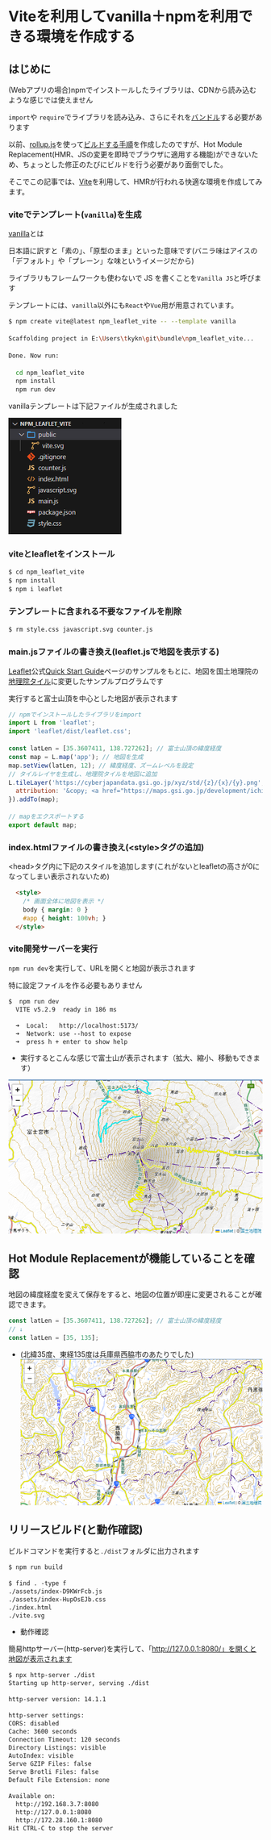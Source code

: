 # Viteを利用してvanilla＋npmを利用できる環境を作成する

## はじめに

(Webアプリの場合)npmでインストールしたライブラリは、CDNから読み込むような感じでは使えません

`import`や `require`でライブラリを読み込み、さらにそれを[バンドル](https://qiita.com/kome1996/items/1731e53cfefed79eafcc)する必要があります

以前、[rollup.js](https://rollupjs.org/)を使って[ビルドする手順](https://qiita.com/murasuke/items/0ccc088b3a4dde8bf385)を作成したのですが、Hot Module Replacement(HMR、JSの変更を即時でブラウザに適用する機能)ができないため、ちょっとした修正のたびにビルドを行う必要があり面倒でした。

そこでこの記事では、[Vite](https://ja.vitejs.dev/)を利用して、HMRが行われる快適な環境を作成してみます。

### viteでテンプレート(`vanilla`)を生成

[vanilla](https://ja.wikipedia.org/wiki/%E3%83%90%E3%83%8B%E3%83%A9_(%E3%82%BD%E3%83%95%E3%83%88%E3%82%A6%E3%82%A7%E3%82%A2))とは

日本語に訳すと「素の」、「原型のまま」といった意味です(バニラ味はアイスの「デフォルト」や「プレーン」な味というイメージだから)

ライブラリもフレームワークも使わないで JS を書くことを`Vanilla JS`と呼びます

テンプレートには、`vanilla`以外にも`React`や`Vue`用が用意されています。

```bash
$ npm create vite@latest npm_leaflet_vite -- --template vanilla

Scaffolding project in E:\Users\tkykn\git\bundle\npm_leaflet_vite...

Done. Now run:

  cd npm_leaflet_vite
  npm install
  npm run dev
```
vanillaテンプレートは下記ファイルが生成されました

![img20](./img/img20.png)

### viteとleafletをインストール
```bash
$ cd npm_leaflet_vite
$ npm install
$ npm i leaflet
```

### テンプレートに含まれる不要なファイルを削除

```bash
$ rm style.css javascript.svg counter.js
```

### main.jsファイルの書き換え(leaflet.jsで地図を表示する)

[Leaflet](https://leafletjs.com/)公式[Quick Start Guide](https://leafletjs.com/examples/quick-start/#:~:text=example%20stand%2Dalone.-,Preparing%20your%20page,-Before%20writing%20any)ページのサンプルをもとに、地図を国土地理院の[地理院タイル](https://maps.gsi.go.jp/development/ichiran.html)に変更したサンプルプログラムです

実行すると富士山頂を中心とした地図が表示されます


```javascript:main.js
// npmでインストールしたライブラリをimport
import L from 'leaflet';
import 'leaflet/dist/leaflet.css';

const latLen = [35.3607411, 138.727262]; // 富士山頂の緯度経度
const map = L.map('app'); // 地図を生成
map.setView(latLen, 12); // 緯度経度、ズームレベルを設定
// タイルレイヤを生成し、地理院タイルを地図に追加
L.tileLayer('https://cyberjapandata.gsi.go.jp/xyz/std/{z}/{x}/{y}.png', {
  attribution: '&copy; <a href="https://maps.gsi.go.jp/development/ichiran.html">国土地理院</a>',
}).addTo(map);

// mapをエクスポートする
export default map;
```

### index.htmlファイルの書き換え(&lt;style&gt;タグの追加)

&lt;head&gt;タグ内に下記のスタイルを追加します(これがないとleafletの高さが0になってしまい表示されないため)

```html
  <style>
    /* 画面全体に地図を表示 */
    body { margin: 0 }
    #app { height: 100vh; }
  </style>
```

### vite開発サーバーを実行

`npm run dev`を実行して、URLを開くと地図が表示されます

特に設定ファイルを作る必要もありません
```
$  npm run dev
  VITE v5.2.9  ready in 186 ms

  ➜  Local:   http://localhost:5173/
  ➜  Network: use --host to expose
  ➜  press h + enter to show help
```
* 実行するとこんな感じで富士山が表示されます（拡大、縮小、移動もできます）

![img10](./img/img10.png)

## Hot Module Replacementが機能していることを確認

地図の緯度経度を変えて保存をすると、地図の位置が即座に変更されることが確認できます。

```javascript
const latLen = [35.3607411, 138.727262]; // 富士山頂の緯度経度
// ↓
const latLen = [35, 135];
```

* (北緯35度、東経135度は兵庫県西脇市のあたりでした)
![img30](./img/img30.png)


## リリースビルド(と動作確認)

ビルドコマンドを実行すると`./dist`フォルダに出力されます

```
$ npm run build

$ find . -type f
./assets/index-D9KWrFcb.js
./assets/index-HupOsEJb.css
./index.html
./vite.svg
```

* 動作確認

簡易httpサーバー(http-server)を実行して、「http://127.0.0.1:8080/」を開くと地図が表示されます
```
$ npx http-server ./dist
Starting up http-server, serving ./dist

http-server version: 14.1.1

http-server settings:
CORS: disabled
Cache: 3600 seconds
Connection Timeout: 120 seconds
Directory Listings: visible
AutoIndex: visible
Serve GZIP Files: false
Serve Brotli Files: false
Default File Extension: none

Available on:
  http://192.168.3.7:8080
  http://127.0.0.1:8080
  http://172.28.160.1:8080
Hit CTRL-C to stop the server
```
